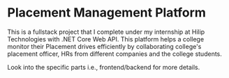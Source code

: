 # Placement Management Platform
This is a fullstack project that I complete under my internship at Hilip Technologies with .NET Core Web API. This platform helps a college monitor their Placement drives efficiently by collaborating college's placement officer, HRs from different companies and the college students.

Look into the specific parts  i.e., frontend/backend for more details.
